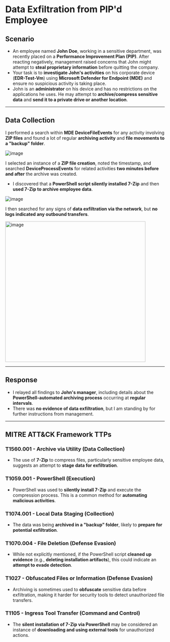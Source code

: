 # Data Exfiltration from PIP'd Employee

## **Scenario**
- An employee named **John Doe**, working in a sensitive department, was recently placed on a **Performance Improvement Plan (PIP)**. After reacting negatively, management raised concerns that John might attempt to **steal proprietary information** before quitting the company.  
- Your task is to **investigate John's activities** on his corporate device (**EDR-Test-Vm**) using **Microsoft Defender for Endpoint (MDE)** and ensure no suspicious activity is taking place.  
- John is an **administrator** on his device and has no restrictions on the applications he uses. He may attempt to **archive/compress sensitive data** and **send it to a private drive or another location**.

---

## **Data Collection**
I performed a search within **MDE DeviceFileEvents** for any activity involving **ZIP files** and found a lot of regular **archiving activity** and **file movements to a "backup" folder**.

![image](https://github.com/user-attachments/assets/20ce2fa1-1566-43d2-b13f-0818365a92ef)

I selected an instance of a **ZIP file creation**, noted the timestamp, and searched **DeviceProcessEvents** for related activities **two minutes before and after** the archive was created.  
- I discovered that a **PowerShell script silently installed 7-Zip** and then **used 7-Zip to archive employee data**.  

![image](https://github.com/user-attachments/assets/a6cfe590-77ec-49be-8be6-4cc9cb1d1cdd)

I then searched for any signs of **data exfiltration via the network**, but **no logs indicated any outbound transfers**.

<img width="443" alt="image" src="https://github.com/user-attachments/assets/a7a8de92-edb1-481d-9a9d-eefabba457f5" />

---

## **Response**
- I relayed all findings to **John's manager**, including details about the **PowerShell-automated archiving process** occurring at **regular intervals**.  
- There was **no evidence of data exfiltration**, but I am standing by for further instructions from management.  

---

## **MITRE ATT&CK Framework TTPs**

### **T1560.001 - Archive via Utility** (Data Collection)  
- The use of **7-Zip** to compress files, particularly sensitive employee data, suggests an attempt to **stage data for exfiltration**.

### **T1059.001 - PowerShell** (Execution)  
- PowerShell was used to **silently install 7-Zip** and execute the compression process. This is a common method for **automating malicious activities**.

### **T1074.001 - Local Data Staging** (Collection)  
- The data was being **archived in a "backup" folder**, likely to **prepare for potential exfiltration**.

### **T1070.004 - File Deletion** (Defense Evasion)  
- While not explicitly mentioned, if the PowerShell script **cleaned up evidence** (e.g., **deleting installation artifacts**), this could indicate an **attempt to evade detection**.

### **T1027 - Obfuscated Files or Information** (Defense Evasion)  
- Archiving is sometimes used to **obfuscate** sensitive data before exfiltration, making it harder for security tools to detect unauthorized file transfers.

### **T1105 - Ingress Tool Transfer** (Command and Control)  
- The **silent installation of 7-Zip via PowerShell** may be considered an instance of **downloading and using external tools** for unauthorized actions.

